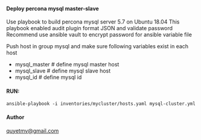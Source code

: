 #### Deploy percona mysql master-slave
Use playbook to build percona mysql server 5.7 on Ubuntu 18.04
This playbook enabled audit plugin format JSON and validate password
Recommend use ansible vault to encrypt password for ansible variable file

Push host in group mysql and make sure following variables exist in each host
- mysql_master # define mysql master host
- mysql_slave # define mysql slave host
- mysql_id  # define mysql id

#### RUN: 
``
ansible-playbook -i inventories/mycluster/hosts.yaml mysql-cluster.yml
``

#### Author
quyetmv@gmail.com
